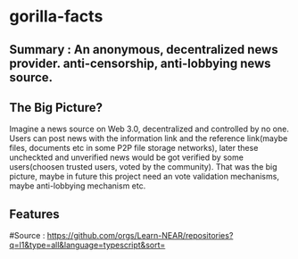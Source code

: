 # gorilla-facts

## Summary : An anonymous, decentralized news provider. anti-censorship, anti-lobbying news source.

## The Big Picture?
Imagine a news source on Web 3.0, decentralized and controlled by no one. Users can post news with the information link and the reference link(maybe files, documents etc in some P2P file storage networks), later these uncheckted and unverified news would be got verified by some users(choosen trusted users, voted by the community).
That was the big picture, maybe in future this project need an vote validation mechanisms, maybe anti-lobbying mechanism etc.



## Features




#Source : https://github.com/orgs/Learn-NEAR/repositories?q=l1&type=all&language=typescript&sort=
